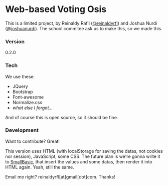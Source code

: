 # Web-based Voting Osis

This is a limited project, by Reinaldy Rafli ([@reinaldyrfl](http://instagram.com/reinaldyrfl)) and Joshua Nurdi ([@joshuanurdi](http://instagram.com/joshuanurdi)). The school commitee ask us to make this, so we made this.

### Version
0.2.0

### Tech

We use these:

* JQuery
* Bootstrap
* Font-awesome
* Normalize.css
* *what else I forgot...*

And of course this is open source, so it should be fine.

### Development

Want to contribute? Great!

This version uses HTML (with localStorage for saving the datas, not cookies nor session), JavaScript, some CSS. The future plan is we're gonna write it to [SmallBasic](http://lmgtfy.com/?q=small%20basic), that insert the values and some datas, then render it into HTML again. Yeah, still the same.

Email me right? reinaldyrfl[at]gmail[dot]com. Thanks!
